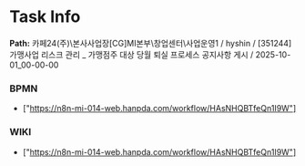 # Task Info

**Path:** 카페24(주)\본사사업장\[CG]MI본부\창업센터\사업운영1 / hyshin / [351244] 가맹사업 리스크 관리 _ 가맹점주 대상 당월 퇴실 프로세스 공지사항 게시 / 2025-10-01_00-00-00

### BPMN
- ["https://n8n-mi-014-web.hanpda.com/workflow/HAsNHQBTfeQn1I9W"]

### WIKI
- ["https://n8n-mi-014-web.hanpda.com/workflow/HAsNHQBTfeQn1I9W"]

